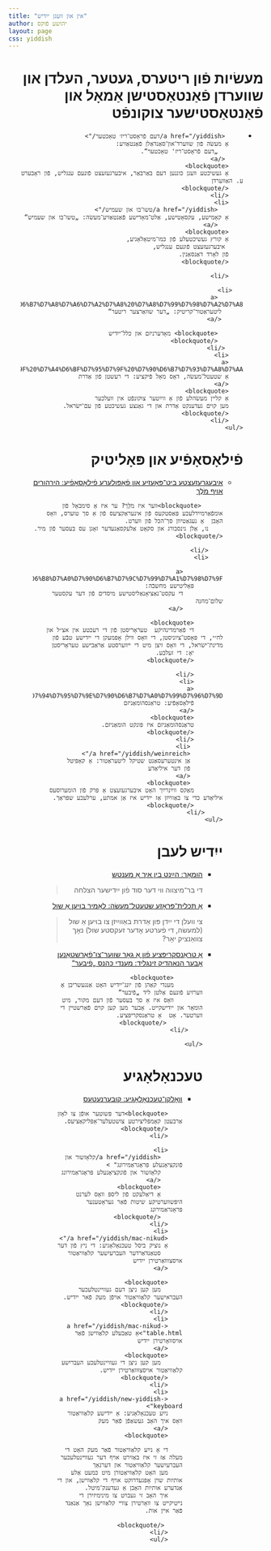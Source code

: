 ```yaml
---
title: "אין און וועגן ייִדיש"
author: יהושע פֿוקס 
layout: page 
css: yiddish
---
```


<div dir='rtl'>
 <h1>מעשׂיות פֿון ריטערס, געטער, העלדן און שװערדן פֿאַנטאַסטישן אַמאָל און פֿאַנטאַסטישער צוקונפֿט</h1>
    <ul>   
         <li> 

         <a href="/yiddish/דעם פֿראָסט־ריז׳ טאָכטער/">
        אַ מעשׂה פֿון שװערד־און־סאַנדאַלן פֿאַנטאַזיע:
           „דעם פֿראָסט־ריז' טאָכטער“.   
         </a>
        <blockquote> 
        אַ געשיכטע װעגן כּוננען דעם באַרבאַר, איבערגעזעצט פֿונעם ענגליש, פֿון ראָבערט ע. האַװערדן
        </blockquote>
        </li>
        <li> 
           <a href="/yiddish/טשו־בו און שעמיש/">
        אַ קאָמישע, עקסאָטישע, אַלט־מאָדישע פֿאַנטאַזיע־מעשׂה: „טשו־בו און שעמיש“   
           </a>
        <blockquote> 
        אַ קורץ געשיכטעלע פֿון כּמו־מיטאָלאָגיע,
         איבערגעזעצט פֿונעם ענגליש,
        פֿון לאָרד דאַנסאַנין.
        </blockquote>
        
        </li>
  
       <li>
           <a href="/yiddish/%D7%93%D7%A2%D7%A8%20%D7%A9%D7%95%D7%95%D7%90%D6%B7%D7%A8%D7%A6%D7%A2%D7%A8%20%D7%A8%D7%99%D7%98%D7%A2%D7%A8/">
          ליטעראַטור־קריטיק: „דער שװאַרצער ריטער“ 
          </a>
    
           <blockquote> מאָדערניזם און כּלל־ייִדיש
           </blockquote>
         </li>
        <li>
        <a href="/yiddish/%D7%93%D7%99%20%D7%A8%D7%A2%D7%A9%D7%98%D7%9F%20%D7%A4%D6%BF%D7%95%D7%9F%20%D7%90%D6%B7%D7%93%D7%A8%D7%AA/">
        אַ שטעטל־מעשׂה, דאָס מאָל פֿיקציע: די רעשטן פֿון אַדרת
        </a>
        <blockquote>
        אַ קליין מעשׂהלע פֿון אַ ווײַטער צוקונפֿט אין וועלכער
        מען קוים געדענקט אַדרת און די גאַנצע געשיכטע פֿון עם־ישׂראל.
        </blockquote>
        </li>
    </ul>
 <h1>פֿילאָסאָפֿיע און פּאָליטיק</h1>
   <ul>
    <li>
           <a href="/yiddish/הירהורים אױף מֹלֶך/">
         איבעגרעזעצטע ביט־פּאָעזיע און פֿאָפּולערע פֿילאָסאָפֿיע: הירהורים אױף מֹלֶך
          </a>

          <blockquote>װער איז מֹלֶך? ער איז אַ סימבאָל פֿון אומפֿאַרמײַדלעכע פּאַסטקעס פֿון אינעראַקציעס פֿון אַ סך טוערס, װאָס האָבן  אַ נעגאַטיװן סך־הכּל פֿון װערט.
        נו, אַלן גינסבורג און סקאָט אַלעקסאַנעדער זאָגן עס בעסער פֿון מיר. </blockquote>
    
        </li>
        <li> 
             
               <a href="/yiddish/%D7%93%D7%99%20%D7%A9%D7%9C%D7%95%D7%9D%D6%BE%D7%9E%D7%97%D7%A0%D7%94%20%D7%A4%D6%BF%D7%95%D7%9F%20%D7%93%D7%99%20%D7%A2%D7%A7%D7%A1%D7%98%D7%A2%20%D7%A0%D7%90%D6%B7%D7%A6%D7%99%D7%90%D6%B8%D7%A0%D7%90%D6%B7%D7%9C%D7%99%D7%A1%D7%98%D7%9F/">
            פּאָליטישע מחשבֿה:
               די עקסט־נאַציאָנאַליסטישע מיסדים פֿון דער עקסטער שלום־מחנה
               </a>
            
            <blockquote> 
            די פֿאַרמדינהיקע  טעראָריסטן פֿון די רעכטע אין אצ״ל און לח״י, די פּאָסט־ציוניסטן, די װאָס װילן אָפּמעקן די ייִדישע טבֿע פֿון מדינת־ישׂראל, די װאָס זיצן מיט די ײװערסטע אַראַבישע טעראָריסטן
            יאָ: די זעלבע.
            </blockquote>
            
            </li>
            <li>
            <a href="/yiddish/%D7%98%D7%A8%D7%90%D6%B7%D7%A0%D7%A1%D7%94%D7%95%D7%9E%D7%90%D6%B7%D7%A0%D7%99%D7%96%D7%9D%20%D7%90%D7%99%D7%96%20%D7%94%D7%95%D7%9E%D7%90%D6%B7%D7%A0%D7%99%D7%96%D7%9D/">
            פֿילאָסאָפֿיע: טראַנסהומאַניזם
            </a>
            <blockquote>
            טראַנסהומאַניזם איז פּונקט הומאַניזם.
            </blockquote>
            </li>
             <li>
             <a href="/yiddish/weinreich/">
             אַן אינטערעסאַנט שטיקל ליטעראַטור: אַ קאַפּיטל
             פֿון דער איליאַדע
             </a>
             <blockquote>
            מאַקס ווײַנרײַך האָט איבערגעזעצט אַ פּרק פֿון הומערוסעס איליאַדע כּדי צו באַווײַזן אַז ייִדיש איז אַן אמתע, ערלעכע שפּראַך.
            </blockquote>
         </li>
    </ul>

 <h1>ייִדיש לעבן</h1>
     <ul>
        <li><a href="/yiddish/%D7%94%D7%B2%D6%B7%D7%A0%D7%98%20%D7%91%D7%99%D7%9F%20%D7%90%D7%99%D7%9A%20%D7%90%D6%B7%20%D7%9E%D7%A2%D7%A0%D7%98%D7%A9/">
        הומאָר: הײַנט בין איך אַ מענטש
        </a>  
        <blockquote> די בר־מיצווה ווי דער סוד פֿון ייִדישער הצלחה
        </blockquote>
        </li>
        <li>
             <a href="/yiddish/%D7%9C%D7%90%D6%B8%D7%9E%D7%99%D7%A8%20%D7%91%D7%95%D7%99%D7%A2%D7%9F%20%D7%90%D6%B7%20%D7%A9%D7%95%D7%9C/">
            אַ  תּכלית־פּּראָזע שטעטל־מעשׂה: לאָמיר בויען אַ שול
             </a>  
            <blockquote>צי וועלן די ייִדן פּון אַדרת באַווײַזן צו בויען אַ שול (למעשׂה, די פֿערטע אָדער זעקסטע שול)
            נאָך צוואַנציק יאָר?
             </blockquote>
        </li>
        <li>
            <a href="/yiddish/מענדי כּהנס פֿיבער/">
            אַ טראַנסקריפּציע פֿון אַ גאָר שװער־צו־פֿאַרשטאַנען אָבער הנאהדיק זינגליד: מענדי כּהנס „פֿיבער“ 
            </a>
            
            <blockquote>
            מענדי קאַהן פֿון יונג־ייִדיש האָט אַנגעשריבן אַ װערזיע פֿונעם אַלטן ליד „פֿיבער“ 
            װאָס איז אַ סך בעסער פֿון דעם מקור, מיט הומאָר און ייִדישקייט. אָבער מען קען קױם פֿאַרשטײן די װערטער. אָט  אַ טראַנסקריפּציע.
              </blockquote>
        </li>

    </ul>

 <h1>טעכנאָלאָגיע</h1>
    <ul>
      <li>
         <a href="/yiddish/%D7%A7%D7%95%D7%91%D7%A2%D7%A8%D7%A0%D7%A2%D7%98%D7%A2%D7%A1/">
        װאָלקן־טעכנאָלאָגיע: קובערנעטעס
         </a>

        <blockquote>דער פּשוטער אופֿן צו לאָזן אַרבעטן קאָמפּליצירטע צושטעלער־אַפּליקאַציעס.
        </blockquote>
        </li>
        
        <li>
          <a href="/yiddish/קלאָזשור און פֿונקציאָנעלע פּראָגראַמירונג" >
          קלאָזשור און פֿונקציאָנעלע פּראָגראַמירונג
          </a>
          <blockquote>
          אַ דיאַלעקט פֿון ליספּ װאָס לערנט היפּשװערטיקע שיטות פֿאַר געראָטענער פּראָגראַמירונג
          </blockquote>
        </li>
        <li>
        <a href="/yiddish/mac-nikud/">
        אַ נוציק ביסל טעכנאָלאָגיע: די ניץ פֿון דער 
          סטאַנדאַרדער העברעיִשער קלאַװיאַטור אױסצוװאַרטירן ייִדיש
        </a>
        
        <blockquote>
          מען קען ניצן דעם געוויינטלעכער העבראישער קלאַוויאַטור אױפֿן מעק פֿאר ייִדיש.
        </blockquote>
        </li>
        <li>
        <a href="/yiddish/mac-nikud-table.html">אַ טאַבעלע קלאַװישן פֿאַר אויסװאָרטירן ייִדיש
        </a>
        <blockquote>
          מען קען ניצן די געוויינטלעכע העבריִשע קלאַוויאַטור אויסצוּוואַרטירן ייִדיש.
        </blockquote>
        </li>
        <li>
        <a href="/yiddish/new-yiddish-keyboard">
        נײַע טעכנאָלאָגיע: אַ ייִדישע קלאַוויאַטור װאָס איך האָב געשאַפֿן פֿאַר מעק
        </a>
        <blockquote>
        
        די אָ נײַע קלאַװיאַטור פֿאַר מעק האָט די מעלה אַז זי איז באַזירט אױף דער געװײנטלעכער העברעיִשער קלאַװיאַטור און דערנאָך
        מען האָט קלאַװיאַטורן מיט כּמעט אַלע אותיות שױן אָפּגעדרוקט אױף די קלאַװישן, און די אַנדערע אותיות האָבן אַ געדענק־מיטל.
        איך האָב זי געבױט צו מינימיזירן די נײטיקײט צו װאָרטירן צװײ קלאַװישן נאָך אַנאַנד פֿאַר אײן אות.
        
         </blockquote>
        </li>
        </ul>

 
 
</div>
